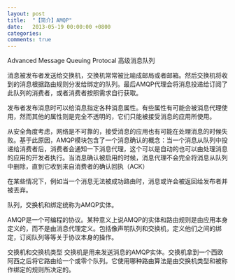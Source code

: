 ```yaml
---
layout: post
title:  "【简介】AMQP"
date:   2013-05-19 00:00:00 +0800
categories: 
comments: true
---
```


Advanced Message Queuing Protocal
高级消息队列

消息被发布者发送给交换机，交换机常常被比喻成邮局或者邮箱。然后交换机将收到的消息根据路由规则分发给绑定的队列。最后AMQP代理会将消息投递给订阅了此队列的消费者，或者消费者按照需求自行获取。

发布者发布消息时可以给消息指定各种消息属性。有些属性有可能会被消息代理使用，然而其他的属性则是完全不透明的，它们只能被接受消息的应用所使用。

从安全角度考虑，网络是不可靠的，接受消息的应用也有可能在处理消息的时候失败。基于此原因，AMQP模块包含了一个消息确认的概念：当一个消息从队列中投递给消费者后，消费者会通知一下消息代理，这个可以是自动的也可以由处理消息的应用的开发者执行。当消息确认被启用的时候，消息代理不会完全将消息从队列中删除，直到它收到来自消费者的确认回执（ACK）

在某些情况下，例如当一个消息无法被成功路由时，消息或许会被返回给发布者并被丢弃。

队列，交换机和绑定统称为AMQP实体。

AMQP是一个可编程的协议。某种意义上说AMQP的实体和路由规则是由应用本身定义的，而不是由消息代理定义。包括像声明队列和交换机，定义他们之间的绑定，订阅队列等等关于协议本身的操作。

交换机和交换机类型
交换机是用来发送消息的AMQP实体。交换机拿到一个西欧阿西之后将它路由给一个或零个队列。它使用哪种路由算法是由交换机类型和被称作绑定的规则所决定的。
